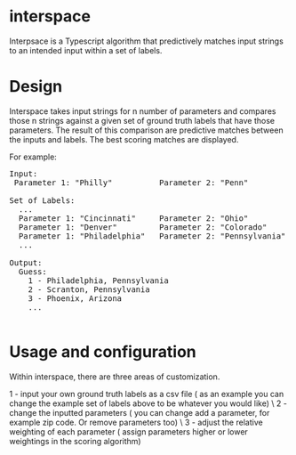 # interspace

Interpsace is a Typescript algorithm that predictively matches input strings to an intended input within a set of labels.

# Design

Interspace takes input strings for n number of parameters and compares those n strings against a given set of ground truth labels that have those parameters. The result of this comparison are predictive matches between the inputs and labels. The best scoring matches are displayed. 

For example: 
<pre>
Input: 
 Parameter 1: "Philly"          Parameter 2: "Penn" 

Set of Labels:
  ... 
  Parameter 1: "Cincinnati"     Parameter 2: "Ohio" 
  Parameter 1: "Denver"         Parameter 2: "Colorado" 
  Parameter 1: "Philadelphia"   Parameter 2: "Pennsylvania" 
  ... 

Output: 
  Guess: 
    1 - Philadelphia, Pennsylvania 
    2 - Scranton, Pennsylvania 
    3 - Phoenix, Arizona 
    ... 
    
</pre>

# Usage and configuration

Within interspace, there are three areas of customization. 

1 - input your own ground truth labels as a csv file ( as an example you can change the example set of labels above to be whatever you would like) \ 
2 - change the inputted parameters ( you can change add a parameter, for example zip code. Or remove parameters too) \ 
3 - adjust the relative weighting of each parameter ( assign parameters higher or lower weightings in the scoring algorithm) 

